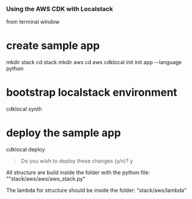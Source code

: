 ### Using the AWS CDK with Localstack

from terminal window

# create sample app
mkdir stack
cd stack
mkdir aws
cd aws
cdklocal init init app --language python

# bootstrap localstack environment
cdklocal synth

# deploy the sample app
cdklocal deploy
> Do you wish to deploy these changes (y/n)? y

All structure are build inside the folder with the python file: ""stack/aws/aws/aws_stack.py"

The lambda for structure should be inside the folder: "stack/aws/lambda"
